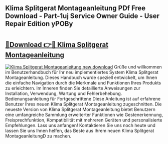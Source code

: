 ## Klima Splitgerat Montageanleitung PDf Free Download - Part-1uj Service Owner Guide - User Repair Edition yPOBy

# <h2><a href="http://df859w.blite.top/?on=Klima+Splitgerat+Montageanleitung">🔗Download 👉🔴 Klima Splitgerat Montageanleitung</a></h2>

[![Klima Splitgerat Montageanleitung new download](https://i.imgur.com/lujVjoI.png)](http://df859w.blite.top/?on=Klima+Splitgerat+Montageanleitung)
Grüße und willkommen im Benutzerhandbuch für Ihr neu implementiertes System Klima Splitgerat Montageanleitung. Dieses Handbuch wurde speziell entwickelt, um Ihnen die einfache Navigation durch die Merkmale und Funktionen Ihres Produkts zu erleichtern. Im Inneren finden Sie detaillierte Anweisungen zur Installation, Verwendung, Wartung und Fehlerbehebung. Bedienungsanleitung für Fortgeschrittene Diese Anleitung ist auf erfahrene Benutzer Ihres neuen Klima Splitgerat Montageanleitung zugeschnitten. Die neueste Version von Klima Splitgerat Montageanleitung bietet Benutzern eine umfangreiche Sammlung erweiterter Funktionen wie Gestenerkennung, Freisprechfunktion, Kompatibilität mit mehreren Geräten und personalisierte Empfehlungen. Lass uns anfangen! Kontaktieren Sie uns noch heute und lassen Sie uns Ihnen helfen, das Beste aus Ihrem neuen Klima Splitgerat MontageanleitungD zu machen.
